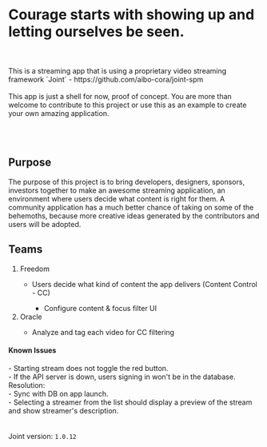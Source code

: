 # Courage starts with showing up and letting ourselves be seen.
<br>
<br>
    This is a streaming app that is using a proprietary video streaming framework `Joint` - https://github.com/aibo-cora/joint-spm
<br>
<br>
This app is just a shell for now, proof of concept. You are more than welcome to contribute to this project or use this as an example to create your own amazing application.

<br><br>
<h2> Purpose </h2>
The purpose of this project is to bring developers, designers, sponsors, investors together to make an awesome streaming application, an environment where users decide what content is right for them. A community application has a much better chance of taking on some of the behemoths, because more creative ideas generated by the contributors and users will be adopted.

<h2> Teams </h2>
<ol>  
 <li> Freedom </li>
    <ul> 
        <li> Users decide what kind of content the app delivers (Content Control - CC) </li>
            <ul>
                <li> Configure content & focus filter UI </li>
            </ul>
    </ul>
 <li> Oracle </li> 
    <ul> 
        <li> Analyze and tag each video for CC filtering </li>
    </ul> 
</ol>  

<h4> Known Issues </h4>
- Starting stream does not toggle the red button.<br>
- If the API server is down, users signing in won't be in the database.<br>
    Resolution:<br>
        - Sync with DB on app launch.<br>
- Selecting a streamer from the list should display a preview of the stream and show streamer's description.<br>
<br><br>
Joint version: <code>1.0.12</code>
